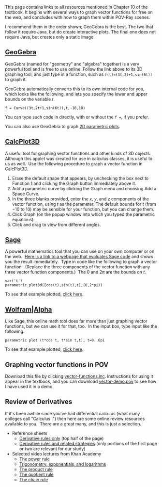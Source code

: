 
This page contains links to all resources mentioned in Chapter 10 of the
textbook. It begins with several ways to graph vector functions for free on
the web, and concludes with how to graph them within POV-Ray scenes.

I recommend them in the order shown; GeoGebra is the best.  The two that follow
it require Java, but do create interactive plots.  The final one does not
require Java, but creates only a static image.

## [GeoGebra](https://www.geogebra.org/3d?lang=en)

GeoGebra (named for "geometry" and "algebra" together) is a very powerful tool
and is free to use online.  Follow the link above to its 3D graphing tool,
and just type in a function, such as `f(t)=(3t,2t+1,sin(6t))` to graph it.

GeoGebra automatically converts this to its own internal code for you, which
looks like the following, and lets you specify the lower and upper bounds on
the variable $t$.

```
f = Curve((3t,2t+1,sin(6t)),t,-10,10)
```

You can type such code in directly, with or without the `f =`, if you prefer.

You can also use GeoGebra to graph [2D parametric plots](https://geogebra.org/graphing).

## [CalcPlot3D](http://web.monroecc.edu/manila/webfiles/calcNSF/JavaCode/CalcPlot3D.htm)

A useful tool for graphing vector functions and other kinds of 3D objects.
Although this applet was created for use in calculus classes, it is useful
to us as well.  Use the following procedure to graph a vector function in
CalcPlot3D.

  1. Erase the default shape that appears, by unchecking the box next to
     Function 1 and clicking the Graph button immediately above it.
  2. Add a parametric curve by clicking the Graph menu and choosing Add a
     Space Curve.
  3. In the three blanks provided, enter the $x$, $y$, and $z$ components
     of the vector function, using $t$ as the parameter. The default bounds
     for $t$ (from $-10$ to $10$) may be sensible for your function, but you
     can change them.
  4. Click Graph (on the popup window into which you typed the parametric
     equations).
  5. Click and drag to view from different angles.

## [Sage](http://www.sagemath.org)

A powerful mathematics tool that you can use on your own computer or on the
web.  [Here is a link to a webpage that evaluates Sage
code](http://aleph.sagemath.org) and shows you the result immediately.  Type
in code like the following to graph a vector function.  (Replace the three
components of the vector function with any three vector function
components.)  The $0$ and $2\pi$ are the bounds on $t$.

```sage
var('t')
parametric_plot3d([cos(t),sin(t),t],(0,2*pi))
```

To see that example plotted, [click here](http://aleph.sagemath.org/?z=eJwrSyzSUC9R1-TlKkgsSsxNLSnKTI4vyMkvMU7RiE7OL9Yo0dQpzswDUSWxOhoGOkZaBZmamgD6qRFN&lang=sage).

## [Wolfram|Alpha](http://www.wolframalpha.com)

Like Sage, this online math tool does far more than just graphing vector
functions, but we can use it for that, too.  In the input box, type input
like the following.

```
parametric plot (t*cos t, t*sin t,t), t=0..6pi
```

To see that example plotted, [click
here](http://www.wolframalpha.com/input/?i=parametric+plot+%28t*cos+t%2C+t*sin+t%2Ct%29%2C+t%3D0..6pi).

## Graphing vector functions in POV

Download this file by clicking
[vector-functions.inc](files/vector-functions.inc). Instructions for using
it appear in the textbook, and you can download
[vector-demo.pov](files/vector-demo.pov) to see how I have used it in a
demo.

## Review of Derivatives

If it's been awhile since you've had differential calculus (what many
colleges call "Calculus I") then here are some online review resources
available to you.  There are a great many, and this is just a selection.

  * Reference sheets
      * [Derivative rules
        only](http://math.arizona.edu/~calc/Rules.pdf) (top half of the
        page)
      * [Derivative rules and related
        strategies](http://tutorial.math.lamar.edu/pdf/Calculus_Cheat_Sheet_Derivatives.pdf)
        (only portions of the first page or two are relevant for our study)
  * Selected video lectures from Khan Academy
      * [The power
        rule](https://www.khanacademy.org/math/calculus/differential-calculus/power_rule_tutorial/v/power-rule)
      * [Trigonometry, exponentials, and
        logarithms](https://www.khanacademy.org/math/calculus/differential-calculus/chain_rule/v/derivatives-of-sin-x--cos-x--tan-x--e-x-and-ln-x)
      * [The product
        rule](https://www.khanacademy.org/math/calculus/differential-calculus/product_rule/v/applying-the-product-rule-for-derivatives)
      * [The quotient
        rule](https://www.khanacademy.org/math/calculus/differential-calculus/product_rule/v/quotient-rule-for-derivative-of-tan-x)
      * [The chain
        rule](https://www.khanacademy.org/math/calculus/differential-calculus/chain_rule/v/chain-rule-definition-and-example)
